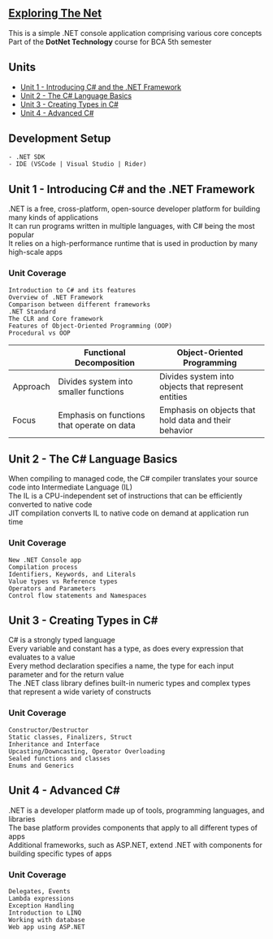 ## [Exploring The Net](https://yubinkarki.notion.site/DotNet-Technology-d680949c8c4c41d69bbef87ea84a4354)

This is a simple .NET console application comprising various core concepts  
Part of the **DotNet Technology** course for BCA 5th semester  

## Units

-   [Unit 1 - Introducing C# and the .NET Framework](#unit-1---introducing-c-and-the-net-framework)
-   [Unit 2 - The C# Language Basics](#unit-2---the-c-language-basics)
-   [Unit 3 - Creating Types in C#](#unit-3---designing-the-ui)
-   [Unit 4 - Advanced C#](#unit-4---android-activity)

## Development Setup

```
- .NET SDK
- IDE (VSCode | Visual Studio | Rider)
```

## Unit 1 - Introducing C# and the .NET Framework

.NET is a free, cross-platform, open-source developer platform for building many kinds of applications  
It can run programs written in multiple languages, with C# being the most popular  
It relies on a high-performance runtime that is used in production by many high-scale apps

### Unit Coverage

```
Introduction to C# and its features
Overview of .NET Framework
Comparison between different frameworks
.NET Standard
The CLR and Core framework
Features of Object-Oriented Programming (OOP)
Procedural vs OOP
```

|          | Functional Decomposition                   | Object-Oriented Programming                           |
| -------- | ------------------------------------------ | ----------------------------------------------------- |
| Approach | Divides system into smaller functions      | Divides system into objects that represent entities   |
| Focus    | Emphasis on functions that operate on data | Emphasis on objects that hold data and their behavior |

## Unit 2 - The C# Language Basics

When compiling to managed code, the C# compiler translates your source code into Intermediate Language (IL)  
The IL is a CPU-independent set of instructions that can be efficiently converted to native code  
JIT compilation converts IL to native code on demand at application run time  

### Unit Coverage

```
New .NET Console app
Compilation process
Identifiers, Keywords, and Literals
Value types vs Reference types
Operators and Parameters
Control flow statements and Namespaces
```

## Unit 3 - Creating Types in C#

C# is a strongly typed language  
Every variable and constant has a type, as does every expression that evaluates to a value  
Every method declaration specifies a name, the type for each input parameter and for the return value  
The .NET class library defines built-in numeric types and complex types that represent a wide variety of constructs  

### Unit Coverage

```
Constructor/Destructor
Static classes, Finalizers, Struct
Inheritance and Interface
Upcasting/Downcasting, Operator Overloading
Sealed functions and classes
Enums and Generics
```

## Unit 4 - Advanced C#

.NET is a developer platform made up of tools, programming languages, and libraries  
The base platform provides components that apply to all different types of apps  
Additional frameworks, such as ASP.NET, extend .NET with components for building specific types of apps  

### Unit Coverage

```
Delegates, Events
Lambda expressions
Exception Handling
Introduction to LINQ
Working with database
Web app using ASP.NET
```